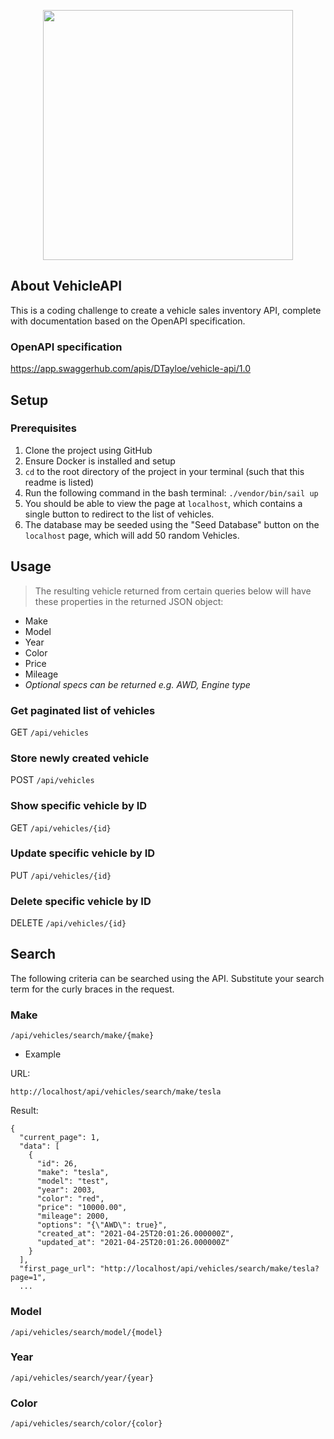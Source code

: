 <p align="center"><a href="https://laravel.com" target="_blank"><img src="https://raw.githubusercontent.com/laravel/art/master/logo-lockup/5%20SVG/2%20CMYK/1%20Full%20Color/laravel-logolockup-cmyk-red.svg" width="400"></a></p>

## About VehicleAPI

This is a coding challenge to create a vehicle sales inventory API, complete with documentation based on the OpenAPI specification. 

### OpenAPI specification

https://app.swaggerhub.com/apis/DTayloe/vehicle-api/1.0

## Setup

### Prerequisites

1. Clone the project using GitHub
2. Ensure Docker is installed and setup
3. `cd` to the root directory of the project in your terminal (such that this readme is listed)
4. Run the following command in the bash terminal:
`./vendor/bin/sail up`
5. You should be able to view the page at `localhost`, which contains a single button to redirect to the list of vehicles.
6. The database may be seeded using the "Seed Database" button on the `localhost` page, which will add 50 random Vehicles.

## Usage

> The resulting vehicle returned from certain queries below will have these properties in the returned JSON object:

- Make
- Model
- Year
- Color
- Price
- Mileage
- *Optional specs can be returned e.g. AWD, Engine type*

### Get paginated list of vehicles

GET `/api/vehicles`

### Store newly created vehicle

POST `/api/vehicles`

### Show specific vehicle by ID

GET `/api/vehicles/{id}`

### Update specific vehicle by ID

PUT `/api/vehicles/{id}`

### Delete specific vehicle by ID

DELETE `/api/vehicles/{id}`

## Search

The following criteria can be searched using the API. Substitute your search term for the curly braces in the request.

### Make

`/api/vehicles/search/make/{make}`

- Example

URL:

`http://localhost/api/vehicles/search/make/tesla`

Result:

```
{
  "current_page": 1,
  "data": [
    {
      "id": 26,
      "make": "tesla",
      "model": "test",
      "year": 2003,
      "color": "red",
      "price": "10000.00",
      "mileage": 2000,
      "options": "{\"AWD\": true}",
      "created_at": "2021-04-25T20:01:26.000000Z",
      "updated_at": "2021-04-25T20:01:26.000000Z"
    }
  ],
  "first_page_url": "http://localhost/api/vehicles/search/make/tesla?page=1",
  ...
```

### Model

`/api/vehicles/search/model/{model}`

### Year

`/api/vehicles/search/year/{year}`

### Color

`/api/vehicles/search/color/{color}`
